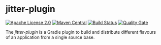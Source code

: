 # jitter-plugin

[![Apache License 2.0](https://img.shields.io/badge/license-Apache%202.0-blue.svg)](http://www.apache.org/licenses/LICENSE-2.0.html)
[![Maven Central](https://img.shields.io/maven-central/v/com.github.mictaege/jitter-plugin.svg)](http://search.maven.org/#search%7Cga%7C1%7Cg%3A%22com.github.mictaege%22%20AND%20a%3A%22jitter-plugin%22)
[![Build Status](https://travis-ci.org/mictaege/jitter-plugin.svg?branch=develop)](https://travis-ci.org/mictaege/jitter-plugin)
[![Quality Gate](https://sonarcloud.io/api/badges/gate?key=com.github.mictaege.jitter-plugin%3Adevelop)](https://sonarcloud.io/dashboard/index/com.github.mictaege.jitter-plugin%3Adevelop)

The _jitter-plugin_ is a Gradle plugin to build and distribute different flavours of an application from a single source base.